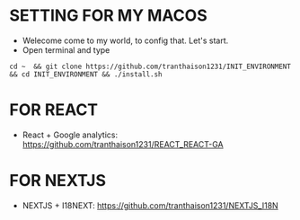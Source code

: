 # SETTING FOR MY MACOS 

+ Welecome come to my world, to config that. Let's start.
+ Open terminal and type
```
cd ~  && git clone https://github.com/tranthaison1231/INIT_ENVIRONMENT && cd INIT_ENVIRONMENT && ./install.sh
```

# FOR REACT 

+ React + Google analytics: https://github.com/tranthaison1231/REACT_REACT-GA

# FOR NEXTJS

+ NEXTJS + I18NEXT: https://github.com/tranthaison1231/NEXTJS_I18N
